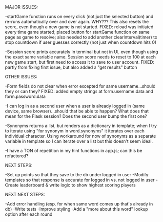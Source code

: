 MAJOR ISSUES:

-startGame function runs on every click (not just the selected button) and re-runs automatically over and over again. WHY??? This also resets the score, even though a new game is not started.
        FIXED: reload was initiated every time game started; placed button for startGame function on same page as game to resolve; also needed to add another clearInterval(timer) to stop countdown if user guesses correctly (not just when countdown hits 0)

-Session score prints accurately in terminal but not in UI, even though using the exact same variable name. Session score needs to reset to 100 at each new game start, but first need to access it to save to user account.
        FIXED: partly from fixing first issue, but also added a "get results" button 



OTHER ISSUES:

-Form fields do not clear when error excepted for same username...should they or can they?
        FIXED: added empty strings at form.username.data and form.password.data

-I can log in as a second user when a user is already logged in (same device, same browser)...should that be able to happen? What does that mean for the Flask session? Does the second user bump the first one?

-Synonyms returns a list, but renders as a dictionary in template; when I try to iterate using "for synonym in word.synonyms" it iterates over each individual character. Using workaround for now of synonyms as a separate variable in template so I can iterate over a list but this doesn't seem ideal.

-I have a TON of repetition in my hint functions in app.js; can this be refactored?



NEXT STEPS:

-Set up points so that they save to the db under logged in user
-Modify templates so that response is accurate for logged in vs. not logged in user
-Create leaderboard & write logic to show highest scoring players


NEXT NEXT STEPS:

-Add error handling (esp. for when same word comes up that's already in db)
-Write tests
-Improve styling
-Add a "more about this word" lookup option after each round


